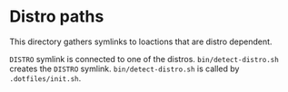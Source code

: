# Distro paths

This directory gathers symlinks to loactions that are distro dependent.

`DISTRO` symlink is connected to one of the distros.
`bin/detect-distro.sh` creates the `DISTRO` symlink.
`bin/detect-distro.sh` is called by `.dotfiles/init.sh`.

